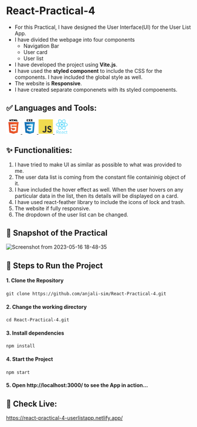 # React-Practical-4

- For this Practical, I have designed the User Interface(UI) for the User List App. 
- I have divided the webpage into four components 
  - Navigation Bar
  - User card
  - User list 
- I have developed the project using <strong>Vite.js</strong>.
- I have used the <strong>styled component</strong> to include the CSS for the components. I have included the global style as well.
- The website is <strong>Responsive</strong>.
- I have created separate componenets with its styled compoenents.

## :white_check_mark: Languages and Tools:
<p align="left"> 
<a href="https://www.w3.org/html/" target="_blank" rel="noreferrer"> <img src="https://raw.githubusercontent.com/devicons/devicon/master/icons/html5/html5-original-wordmark.svg" alt="html5" width="40" height="40"/> </a> 
<a href="https://www.w3schools.com/css/" target="_blank" rel="noreferrer"> <img src="https://raw.githubusercontent.com/devicons/devicon/master/icons/css3/css3-original-wordmark.svg" alt="css3" width="40" height="40"/> </a> 
<a href="https://developer.mozilla.org/en-US/docs/Web/JavaScript" target="_blank" rel="noreferrer"> <img src="https://raw.githubusercontent.com/devicons/devicon/master/icons/javascript/javascript-original.svg" alt="javascript" width="40" height="40"/> </a>
<a href="https://reactjs.org/" target="_blank" rel="noreferrer"> <img src="https://raw.githubusercontent.com/devicons/devicon/master/icons/react/react-original-wordmark.svg" alt="react" width="40" height="40"/> </a> 
</p>

## :sparkles: Functionalities:
1. I have tried to make UI as similar as possible to what was provided to me.
2. The user data list is coming from the constant file containinig object of it.
3. I have included the hover effect as well. When the user hovers on any particular data in the list, then its details will be displayed on a card.
4. I have used react-feather library to include the icons of lock and trash.
5. The website if fully responsive.
6. The dropdown of the user list can be changed.

## :camera_flash: Snapshot of the Practical
![Screenshot from 2023-05-16 18-48-35](https://github.com/anjali-sim/React-Practical-4/assets/122269010/c1ca9b42-b2d1-436f-94c8-f31dc6771550)

## :hammer: Steps to Run the Project
#### 1. Clone the Repository

```
git clone https://github.com/anjali-sim/React-Practical-4.git
```

#### 2. Change the working directory

```
cd React-Practical-4.git
```

#### 3. Install dependencies

```
npm install
```

#### 4. Start the Project

```
npm start
```

#### 5. Open http://localhost:3000/ to see the App in action...

## :rocket: Check Live:
https://react-practical-4-userlistapp.netlify.app/
